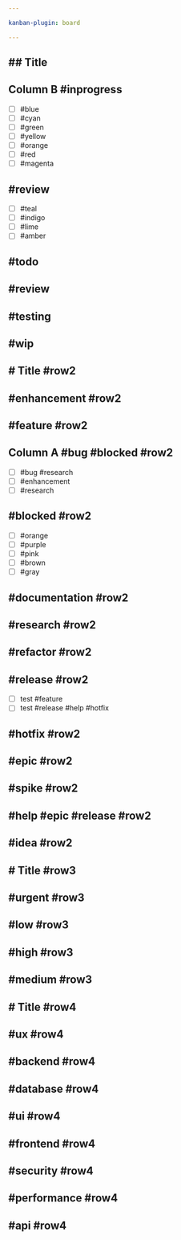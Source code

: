 ```yaml
---

kanban-plugin: board

---
```


## ## Title

## Column B #inprogress
- [ ] #blue
- [ ] #cyan
- [ ] #green
- [ ] #yellow
- [ ] #orange
- [ ] #red
- [ ] #magenta

## #review
- [ ] #teal
- [ ] #indigo
- [ ] #lime
- [ ] #amber

## #todo

## #review

## #testing

## #wip

## # Title #row2

## #enhancement #row2

## #feature #row2

## Column A #bug #blocked #row2
- [ ] #bug #research
- [ ] #enhancement
- [ ] #research

## #blocked #row2
- [ ] #orange
- [ ] #purple
- [ ] #pink
- [ ] #brown
- [ ] #gray

## #documentation #row2

## #research #row2

## #refactor #row2

## #release #row2
- [ ] test #feature
- [ ] test #release #help #hotfix

## #hotfix #row2

## #epic #row2

## #spike #row2

## #help #epic #release #row2

## #idea #row2

## # Title #row3

## #urgent #row3

## #low #row3

## #high #row3

## #medium #row3

## # Title #row4

## #ux #row4

## #backend #row4

## #database #row4

## #ui #row4

## #frontend #row4

## #security #row4

## #performance #row4

## #api #row4


